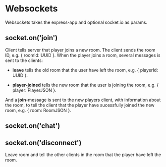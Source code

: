 

<!-- Start src/server/websockets.js -->

# Websockets

Websockets takes the express-app and optional socket.io as params.

## socket.on('join')

Client tells server that player joins a new room. The client sends the
room ID, e.g. { roomId: UUID }. When the player joins a room, several
messages is sent to the clients:

* **leave** tells the old room that the user have left the room,
  e.g. { playerId: UUID }.

* **player-joined** tells the new room that the user is joining the
  room, e.g. { player: PlayerJSON }.

And a **join**-message is sent to the new players client, with
information about the room, to tell the client that the player have
sucessfully joined the new room, e.g. { room: RoomJSON }.

## socket.on('chat')

## socket.on('disconnect')

Leave room and tell the other clients in the room that the player have
left the room.

<!-- End src/server/websockets.js -->

